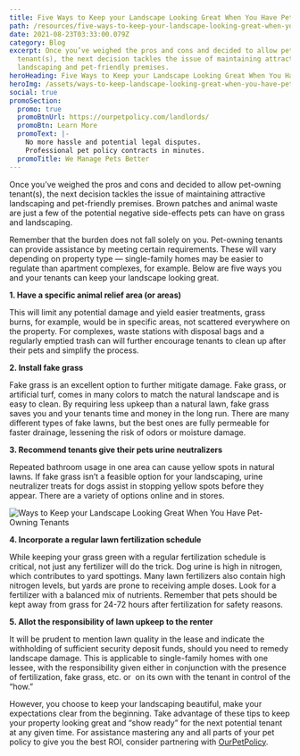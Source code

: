 ```yaml
---
title: Five Ways to Keep your Landscape Looking Great When You Have Pet-Owning Tenants
path: /resources/five-ways-to-keep-your-landscape-looking-great-when-you-have-pet-owning-tenants
date: 2021-08-23T03:33:00.079Z
category: Blog
excerpt: Once you’ve weighed the pros and cons and decided to allow pet-owning
  tenant(s), the next decision tackles the issue of maintaining attractive
  landscaping and pet-friendly premises.
heroHeading: Five Ways to Keep your Landscape Looking Great When You Have Pet-Owning Tenants
heroImg: /assets/ways-to-keep-landscape-looking-great-when-you-have-pet-owning-tenants.jpg
social: true
promoSection:
  promo: true
  promoBtnUrl: https://ourpetpolicy.com/landlords/
  promoBtn: Learn More
  promoText: |-
    No more hassle and potential legal disputes.
    Professional pet policy contracts in minutes.
  promoTitle: We Manage Pets Better​
---
```

Once you’ve weighed the pros and cons and decided to allow pet-owning tenant(s), the next decision tackles the issue of maintaining attractive landscaping and pet-friendly premises. Brown patches and animal waste are just a few of the potential negative side-effects pets can have on grass and landscaping.

Remember that the burden does not fall solely on you. Pet-owning tenants can provide assistance by meeting certain requirements. These will vary depending on property type — single-family homes may be easier to regulate than apartment complexes, for example. Below are five ways you and your tenants can keep your landscape looking great.



**1. Have a specific animal relief area (or areas)**



This will limit any potential damage and yield easier treatments, grass burns, for example, would be in specific areas, not scattered everywhere on the property. For complexes, waste stations with disposal bags and a regularly emptied trash can will further encourage tenants to clean up after their pets and simplify the process.



**2. Install fake grass**



Fake grass is an excellent option to further mitigate damage. Fake grass, or artificial turf, comes in many colors to match the natural landscape and is easy to clean. By requiring less upkeep than a natural lawn, fake grass saves you and your tenants time and money in the long run. There are many different types of fake lawns, but the best ones are fully permeable for faster drainage, lessening the risk of odors or moisture damage. 



**3. Recommend tenants give their pets urine neutralizers**



Repeated bathroom usage in one area can cause yellow spots in natural lawns. If fake grass isn’t a feasible option for your landscaping, urine neutralizer treats for dogs assist in stopping yellow spots before they appear. There are a variety of options online and in stores. 

![Ways to Keep your Landscape Looking Great When You Have Pet-Owning Tenants](/assets/ways-to-keep-your-landscape-looking-great-when-you-have-pet-owning-tenants.png "Ways to Keep your Landscape Looking Great When You Have Pet-Owning Tenants")

**4. Incorporate a regular lawn fertilization schedule**



While keeping your grass green with a regular fertilization schedule is critical, not just any fertilizer will do the trick. Dog urine is high in nitrogen, which contributes to yard spottings. Many lawn fertilizers also contain high nitrogen levels, but yards are prone to receiving ample doses. Look for a fertilizer with a balanced mix of nutrients. Remember that pets should be kept away from grass for 24-72 hours after fertilization for safety reasons.



**5. Allot the responsibility of lawn upkeep to the renter**



It will be prudent to mention lawn quality in the lease and indicate the withholding of sufficient security deposit funds, should you need to remedy landscape damage. This is applicable to single-family homes with one lessee, with the responsibility given either in conjunction with the presence of fertilization, fake grass, etc. or  on its own with the tenant in control of the “how.”



However, you choose to keep your landscaping beautiful, make your expectations clear from the beginning. Take advantage of these tips to keep your property looking great and “show ready” for the next potential tenant at any given time. For assistance mastering any and all parts of your pet policy to give you the best ROI, consider partnering with [OurPetPolicy](https://www.ourpetpolicy.com/landlords/).
